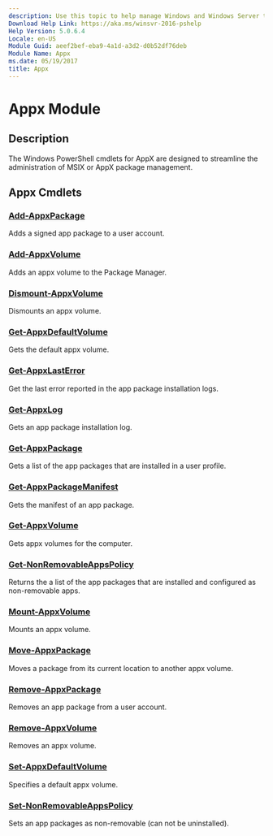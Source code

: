```yaml
---
description: Use this topic to help manage Windows and Windows Server technologies with Windows PowerShell.
Download Help Link: https://aka.ms/winsvr-2016-pshelp
Help Version: 5.0.6.4
Locale: en-US
Module Guid: aeef2bef-eba9-4a1d-a3d2-d0b52df76deb
Module Name: Appx
ms.date: 05/19/2017
title: Appx
---
```


# Appx Module
## Description
The Windows PowerShell cmdlets for AppX are designed to streamline the administration of MSIX or AppX package management.

## Appx Cmdlets
### [Add-AppxPackage](Add-AppxPackage.md)
Adds a signed app package to a user account.

### [Add-AppxVolume](Add-AppxVolume.md)
Adds an appx volume to the Package Manager.

### [Dismount-AppxVolume](Dismount-AppxVolume.md)
Dismounts an appx volume.

### [Get-AppxDefaultVolume](Get-AppxDefaultVolume.md)
Gets the default appx volume.

### [Get-AppxLastError](Get-AppxLastError.md)
Get the last error reported in the app package installation logs.

### [Get-AppxLog](Get-AppxLog.md)
Gets an app package installation log.

### [Get-AppxPackage](Get-AppxPackage.md)
Gets a list of the app packages that are installed in a user profile.

### [Get-AppxPackageManifest](Get-AppxPackageManifest.md)
Gets the manifest of an app package.

### [Get-AppxVolume](Get-AppxVolume.md)
Gets appx volumes for the computer.

### [Get-NonRemovableAppsPolicy](Get-NonRemovableAppsPolicy.md)
Returns the a list of the app packages that are installed and configured as non-removable apps.

### [Mount-AppxVolume](Mount-AppxVolume.md)
Mounts an appx volume.

### [Move-AppxPackage](Move-AppxPackage.md)
Moves a package from its current location to another appx volume.

### [Remove-AppxPackage](Remove-AppxPackage.md)
Removes an app package from a user account.

### [Remove-AppxVolume](Remove-AppxVolume.md)
Removes an appx volume.

### [Set-AppxDefaultVolume](Set-AppxDefaultVolume.md)
Specifies a default appx volume.

### [Set-NonRemovableAppsPolicy](Set-NonRemovableAppsPolicy.md)
Sets an app packages as non-removable (can not be uninstalled).


